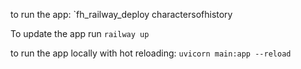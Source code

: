 to run the app:
`fh_railway_deploy charactersofhistory

To update the app run `railway up`

to run the app locally with hot reloading: `uvicorn main:app --reload`
